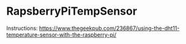 # RapsberryPiTempSensor
Instructions: https://www.thegeekpub.com/236867/using-the-dht11-temperature-sensor-with-the-raspberry-pi/
